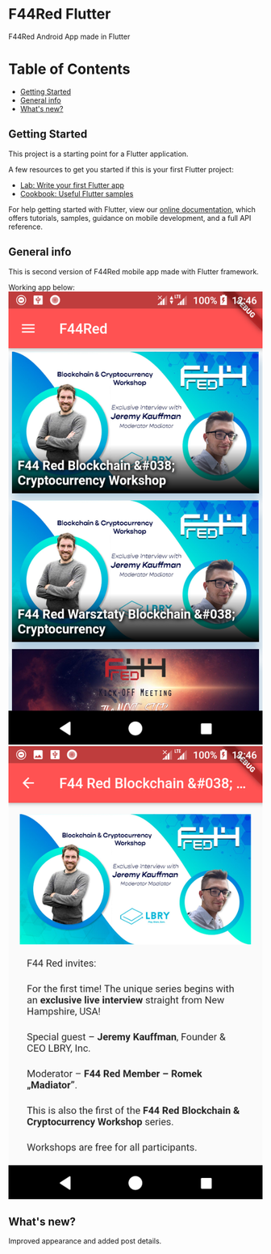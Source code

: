 # F44Red Flutter

F44Red Android App made in Flutter

# Table of Contents
* [Getting Started](#getting-started)
* [General info](#general-info)
* [What's new?](#whats-new)

## Getting Started

This project is a starting point for a Flutter application.

A few resources to get you started if this is your first Flutter project:

- [Lab: Write your first Flutter app](https://flutter.dev/docs/get-started/codelab)
- [Cookbook: Useful Flutter samples](https://flutter.dev/docs/cookbook)

For help getting started with Flutter, view our
[online documentation](https://flutter.dev/docs), which offers tutorials,
samples, guidance on mobile development, and a full API reference.

## General info

This is second version of F44Red mobile app made with Flutter framework. 

Working app below:
![example01](./images/image01.png)
![example02](./images/image02.png)

## What's new?

Improved appearance and added post details.